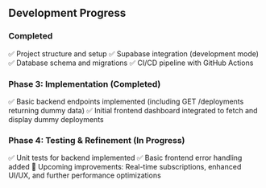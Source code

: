 ## Development Progress

### Completed
✅ Project structure and setup
✅ Supabase integration (development mode)
✅ Database schema and migrations
✅ CI/CD pipeline with GitHub Actions

### Phase 3: Implementation (Completed)
✅ Basic backend endpoints implemented (including GET /deployments returning dummy data)
✅ Initial frontend dashboard integrated to fetch and display dummy deployments

### Phase 4: Testing & Refinement (In Progress)
✅ Unit tests for backend implemented
✅ Basic frontend error handling added
🔄 Upcoming improvements: Real-time subscriptions, enhanced UI/UX, and further performance optimizations 
